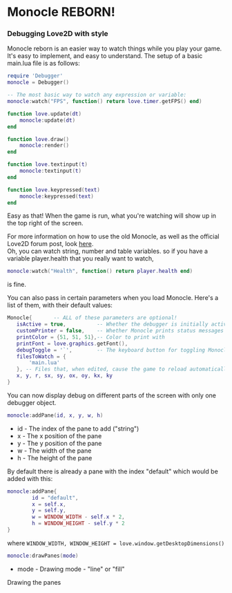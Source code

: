 # Monocle REBORN!

### Debugging Love2D with style

Monocle reborn is an easier way to watch things while you play your game. 
It's easy to implement, and easy to understand. The setup of a basic main.lua file is as follows:

```lua
require 'Debugger'
monocle = Debugger()

-- The most basic way to watch any expression or variable:
monocle:watch("FPS", function() return love.timer.getFPS() end)

function love.update(dt)
	monocle:update(dt)
end

function love.draw()
	monocle:render()
end

function love.textinput(t)
	monocle:textinput(t)
end

function love.keypressed(text)
	monocle:keypressed(text)
end
```
Easy as that! When the game is run, what you're watching will show up in the top right of the screen.

For more information on how to use the old Monocle, as well as the official Love2D forum post, look [here](http://love2d.org/forums/viewtopic.php?f=5&t=77108).
<br>
Oh, you can watch string, number and table variables. so if you have a variable player.health that you really want to watch,
```lua
monocle:watch("Health", function() return player.health end)
```
is fine.


 You can also pass in certain parameters when you load Monocle. Here's a list of them, with their default values:
 
 ```lua
 Monocle{       -- ALL of these parameters are optional!
	isActive = true,          -- Whether the debugger is initially active
	customPrinter = false,    -- Whether Monocle prints status messages to the output
	printColor = {51, 51, 51},-- Color to print with
	printFont = love.graphics.getFont(),
	debugToggle = '`',        -- The keyboard button for toggling Monocle
	filesToWatch = {
		'main.lua'
	}, -- Files that, when edited, cause the game to reload automatically,
	x, y, r, sx, sy, ox, oy, kx, ky
}
```


You can now display debug on different parts of the screen with only one debugger object.
```lua
monocle:addPane(id, x, y, w, h)
```

* id - The index of the pane to add ("string")
* x - The x position of the pane
* y - The y position of the pane
* w - The width of the pane
* h - The height of the pane

By default there is already a pane with the index "default" which would be added with this:
```lua
monocle:addPane{
        id = "default",
        x = self.x,
        y = self.y,
        w = WINDOW_WIDTH - self.x * 2,
        h = WINDOW_HEIGHT - self.y * 2
}
```

where `WINDOW_WIDTH, WINDOW_HEIGHT = love.window.getDesktopDimensions()`

```lua
monocle:drawPanes(mode)
```
* mode - Drawing mode - "line" or "fill"

Drawing the panes

